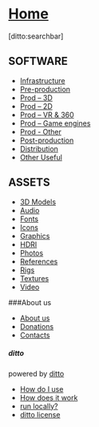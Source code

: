 # [Home]()

[ditto:searchbar]


## SOFTWARE
- [Infrastructure](#docs/sw_infrastructure)
- [Pre-production](#docs/sw_preprod)
- [Prod – 3D](#docs/sw_prod_3d)
- [Prod – 2D](#docs/sw_prod_2d)
- [Prod – VR & 360](#docs/sw_prod_vr)
- [Prod – Game engines](#docs/sw_prod_gameengines)
- [Prod - Other](#docs/sw_prod_other)
- [Post-production](#docs/sw_postprod)
- [Distribution](#docs/sw_other_distribution)
- [Other Useful](#docs/sw_other_useful)

## ASSETS
- [3D Models](#docs/assets_3dmodels)
- [Audio](#docs/assets_audio)
- [Fonts](#docs/assets_fonts)
- [Icons](#docs/assets_icons)
- [Graphics](#docs/assets_graphics)
- [HDRI](#docs/assets_hdri)
- [Photos](#docs/assets_photos)
- [References](#docs/assets_references)
- [Rigs](#docs/assets_rigs)
- [Textures](#docs/assets_textures)
- [Video](#docs/assets_video)


###About us
- [About us](#docs/about_us)
- [Donations](#docs/donations)
- [Contacts](#docs/contact_us)

##### ditto
powered by [ditto](https://github.com/chutsu/ditto/)
- [How do I use](#docs/how_do_i_use_ditto)
- [How does it work](#docs/how_does_it_work)
- [run locally?](#docs/how_do_i_run_ditto_locally)
- [ditto license](#docs/ditto_license)


